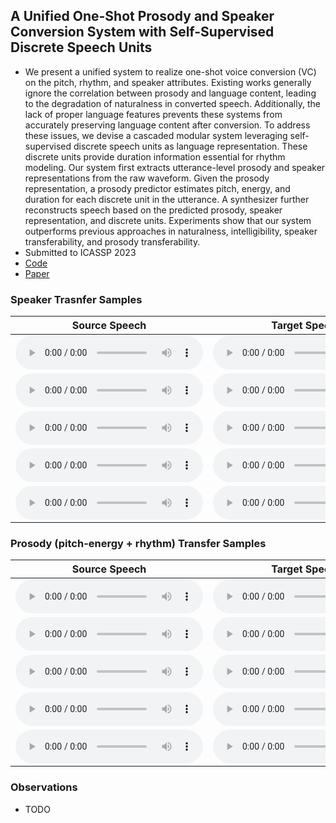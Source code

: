 ## A Unified One-Shot Prosody and Speaker Conversion System with Self-Supervised Discrete Speech Units

 - We present a unified system to realize one-shot voice conversion (VC) on the pitch, rhythm, and speaker attributes. Existing works generally ignore the correlation between prosody and language content, leading to the degradation of naturalness in converted speech. Additionally, the lack of proper language features prevents these systems from accurately preserving language content after conversion. To address these issues, we devise a cascaded modular system leveraging self-supervised discrete speech units as language representation. These discrete units provide duration information essential for rhythm modeling. Our system first extracts utterance-level prosody and speaker representations from the raw waveform. Given the prosody representation, a prosody predictor estimates pitch, energy, and duration for each discrete unit in the utterance. A synthesizer further reconstructs speech based on the predicted prosody, speaker representation, and discrete units. Experiments show that our system outperforms previous approaches in naturalness, intelligibility, speaker transferability, and prosody transferability.
 - Submitted to ICASSP 2023
 - [Code](https://github.com/b04901014/UUVC)
 - [Paper](...)

### Speaker Trasnfer Samples

|Source Speech|Target Speech|AutoVC|SRDVC|Ours (VCTK, predicted P,Q)|Ours (VCTK, original P,Q)|Ours (LibriTTS, original P,Q)|
|-------------|-------------|------|-----|--------------------------|-------------------------|-----------------------------|
|<audio src="samples/gt_source/8506_287660_000007_000001--8225_274374_000009_000000.wav" type="audio/wav" controls preload></audio>|<audio src="samples/gt_target/8506_287660_000007_000001--8225_274374_000009_000000.wav" type="audio/wav/" controls preload></audio>|<audio src="samples/autovc_speaker/8506_287660_000007_000001--8225_274374_000009_000000.wav" type="audio/wav/" controls preload></audio>|<audio src="samples/srdvc_speaker/8506_287660_000007_000001--8225_274374_000009_000000.wav" type="audio/wav/" controls preload></audio>|<audio src="samples/ours_speaker/8506_287660_000007_000001--8225_274374_000009_000000.wav" type="audio/wav/" controls preload></audio>|<audio src="samples/ours_exact_speaker/8506_287660_000007_000001--8225_274374_000009_000000.wav" type="audio/wav/" controls preload></audio>|<audio src="samples/libri_exact_speaker/8506_287660_000007_000001--8225_274374_000009_000000.wav" type="audio/wav/" controls preload></audio>|
|<audio src="samples/gt_source/8498_287358_000017_000002--3157_168062_000027_000002.wav" type="audio/wav" controls preload></audio>|<audio src="samples/gt_target/8498_287358_000017_000002--3157_168062_000027_000002.wav" type="audio/wav/" controls preload></audio>|<audio src="samples/autovc_speaker/8498_287358_000017_000002--3157_168062_000027_000002.wav" type="audio/wav/" controls preload></audio>|<audio src="samples/srdvc_speaker/8498_287358_000017_000002--3157_168062_000027_000002.wav" type="audio/wav/" controls preload></audio>|<audio src="samples/ours_speaker/8498_287358_000017_000002--3157_168062_000027_000002.wav" type="audio/wav/" controls preload></audio>|<audio src="samples/ours_exact_speaker/8498_287358_000017_000002--3157_168062_000027_000002.wav" type="audio/wav/" controls preload></audio>|<audio src="samples/libri_exact_speaker/8498_287358_000017_000002--3157_168062_000027_000002.wav" type="audio/wav/" controls preload></audio>|
|<audio src="samples/gt_source/8028_233366_000032_000003--1851_148312_000063_000000.wav" type="audio/wav" controls preload></audio>|<audio src="samples/gt_target/8028_233366_000032_000003--1851_148312_000063_000000.wav" type="audio/wav/" controls preload></audio>|<audio src="samples/autovc_speaker/8028_233366_000032_000003--1851_148312_000063_000000.wav" type="audio/wav/" controls preload></audio>|<audio src="samples/srdvc_speaker/8028_233366_000032_000003--1851_148312_000063_000000.wav" type="audio/wav/" controls preload></audio>|<audio src="samples/ours_speaker/8028_233366_000032_000003--1851_148312_000063_000000.wav" type="audio/wav/" controls preload></audio>|<audio src="samples/ours_exact_speaker/8028_233366_000032_000003--1851_148312_000063_000000.wav" type="audio/wav/" controls preload></audio>|<audio src="samples/libri_exact_speaker/8028_233366_000032_000003--1851_148312_000063_000000.wav" type="audio/wav/" controls preload></audio>|
|<audio src="samples/gt_source/6188_73024_000021_000004--1025_92814_000035_000001.wav" type="audio/wav" controls preload></audio>|<audio src="samples/gt_target/6188_73024_000021_000004--1025_92814_000035_000001.wav" type="audio/wav/" controls preload></audio>|<audio src="samples/autovc_speaker/6188_73024_000021_000004--1025_92814_000035_000001.wav" type="audio/wav/" controls preload></audio>|<audio src="samples/srdvc_speaker/6188_73024_000021_000004--1025_92814_000035_000001.wav" type="audio/wav/" controls preload></audio>|<audio src="samples/ours_speaker/6188_73024_000021_000004--1025_92814_000035_000001.wav" type="audio/wav/" controls preload></audio>|<audio src="samples/ours_exact_speaker/6188_73024_000021_000004--1025_92814_000035_000001.wav" type="audio/wav/" controls preload></audio>|<audio src="samples/libri_exact_speaker/6188_73024_000021_000004--1025_92814_000035_000001.wav" type="audio/wav/" controls preload></audio>|
|<audio src="samples/gt_source/3781_156973_000013_000000--5290_26685_000039_000002.wav" type="audio/wav" controls preload></audio>|<audio src="samples/gt_target/3781_156973_000013_000000--5290_26685_000039_000002.wav" type="audio/wav/" controls preload></audio>|<audio src="samples/autovc_speaker/3781_156973_000013_000000--5290_26685_000039_000002.wav" type="audio/wav/" controls preload></audio>|<audio src="samples/srdvc_speaker/3781_156973_000013_000000--5290_26685_000039_000002.wav" type="audio/wav/" controls preload></audio>|<audio src="samples/ours_speaker/3781_156973_000013_000000--5290_26685_000039_000002.wav" type="audio/wav/" controls preload></audio>|<audio src="samples/ours_exact_speaker/3781_156973_000013_000000--5290_26685_000039_000002.wav" type="audio/wav/" controls preload></audio>|<audio src="samples/libri_exact_speaker/3781_156973_000013_000000--5290_26685_000039_000002.wav" type="audio/wav/" controls preload></audio>|

### Prosody (pitch-energy + rhythm) Transfer Samples

|Source Speech|Target Speech|SRDVC|Ours (VCTK)|Ours (LibriTTS+VCTK+ESD)|
|-------------|-------------|-----|-----------|------------------------|
|<audio src="samples/gt_source/5093_48377_000002_000001--7245_104886_000021_000001.wav" type="audio/wav" controls preload></audio>|<audio src="samples/gt_target/5093_48377_000002_000001--7245_104886_000021_000001.wav" type="audio/wav/" controls preload></audio>|<audio src="samples/srdvc_prosody/5093_48377_000002_000001--7245_104886_000021_000001.wav" type="audio/wav/" controls preload></audio>|<audio src="samples/ours_prosody/5093_48377_000002_000001--7245_104886_000021_000001.wav" type="audio/wav/" controls preload></audio>|<audio src="samples/libri_prosody/5093_48377_000002_000001--7245_104886_000021_000001.wav" type="audio/wav/" controls preload></audio>|
|<audio src="samples/gt_source/6104_58845_000057_000000--8772_270777_000029_000000.wav" type="audio/wav" controls preload></audio>|<audio src="samples/gt_target/6104_58845_000057_000000--8772_270777_000029_000000.wav" type="audio/wav/" controls preload></audio>|<audio src="samples/srdvc_prosody/6104_58845_000057_000000--8772_270777_000029_000000.wav" type="audio/wav/" controls preload></audio>|<audio src="samples/ours_prosody/6104_58845_000057_000000--8772_270777_000029_000000.wav" type="audio/wav/" controls preload></audio>|<audio src="samples/libri_prosody/6104_58845_000057_000000--8772_270777_000029_000000.wav" type="audio/wav/" controls preload></audio>|
|<audio src="samples/gt_source/3361_1150_000015_000000--8118_114469_000048_000001.wav" type="audio/wav" controls preload></audio>|<audio src="samples/gt_target/3361_1150_000015_000000--8118_114469_000048_000001.wav" type="audio/wav/" controls preload></audio>|<audio src="samples/srdvc_prosody/3361_1150_000015_000000--8118_114469_000048_000001.wav" type="audio/wav/" controls preload></audio>|<audio src="samples/ours_prosody/3361_1150_000015_000000--8118_114469_000048_000001.wav" type="audio/wav/" controls preload></audio>|<audio src="samples/libri_prosody/3361_1150_000015_000000--8118_114469_000048_000001.wav" type="audio/wav/" controls preload></audio>|
|<audio src="samples/gt_source/4111_184448_000005_000005--28_12332_000109_000011.wav" type="audio/wav" controls preload></audio>|<audio src="samples/gt_target/4111_184448_000005_000005--28_12332_000109_000011.wav" type="audio/wav/" controls preload></audio>|<audio src="samples/srdvc_prosody/4111_184448_000005_000005--28_12332_000109_000011.wav" type="audio/wav/" controls preload></audio>|<audio src="samples/ours_prosody/4111_184448_000005_000005--28_12332_000109_000011.wav" type="audio/wav/" controls preload></audio>|<audio src="samples/libri_prosody/4111_184448_000005_000005--28_12332_000109_000011.wav" type="audio/wav/" controls preload></audio>|
|<audio src="samples/gt_source/3118_5909_000021_000000--7229_80656_000028_000000.wav" type="audio/wav" controls preload></audio>|<audio src="samples/gt_target/3118_5909_000021_000000--7229_80656_000028_000000.wav" type="audio/wav/" controls preload></audio>|<audio src="samples/srdvc_prosody/3118_5909_000021_000000--7229_80656_000028_000000.wav" type="audio/wav/" controls preload></audio>|<audio src="samples/ours_prosody/3118_5909_000021_000000--7229_80656_000028_000000.wav" type="audio/wav/" controls preload></audio>|<audio src="samples/libri_prosody/3118_5909_000021_000000--7229_80656_000028_000000.wav" type="audio/wav/" controls preload></audio>|

### Observations
 - TODO
